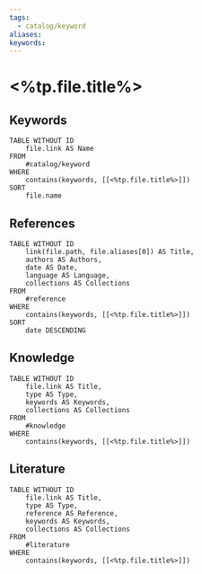 ```yaml
---
tags:
  - catalog/keyword
aliases:
keywords:
---
```


# <%tp.file.title%>

## Keywords
```dataview
TABLE WITHOUT ID
    file.link AS Name
FROM
    #catalog/keyword
WHERE
    contains(keywords, [[<%tp.file.title%>]])
SORT
    file.name
```

## References
```dataview
TABLE WITHOUT ID
    link(file.path, file.aliases[0]) AS Title,
    authors AS Authors,
    date AS Date,
    language AS Language,
    collections AS Collections
FROM
    #reference
WHERE
    contains(keywords, [[<%tp.file.title%>]])
SORT
    date DESCENDING
```

## Knowledge
```dataview
TABLE WITHOUT ID
    file.link AS Title,
    type AS Type,
    keywords AS Keywords,
    collections AS Collections
FROM
    #knowledge
WHERE
    contains(keywords, [[<%tp.file.title%>]])
```

## Literature
```dataview
TABLE WITHOUT ID
    file.link AS Title,
    type AS Type,
    reference AS Reference,
    keywords AS Keywords,
    collections AS Collections
FROM
    #literature
WHERE
    contains(keywords, [[<%tp.file.title%>]])
```
